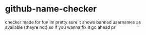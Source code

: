 # github-name-checker
checker made for fun im pretty sure it shows banned usernames as available (theyre not) so if you wanna fix it go ahead pr 

